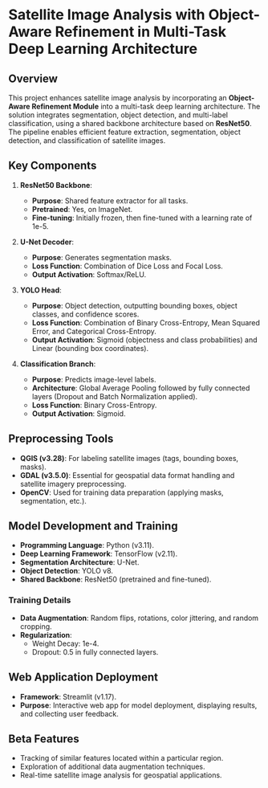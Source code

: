 
# Satellite Image Analysis with Object-Aware Refinement in Multi-Task Deep Learning Architecture

## Overview
This project enhances satellite image analysis by incorporating an **Object-Aware Refinement Module** into a multi-task deep learning architecture. The solution integrates segmentation, object detection, and multi-label classification, using a shared backbone architecture based on **ResNet50**. The pipeline enables efficient feature extraction, segmentation, object detection, and classification of satellite images.

## Key Components
1. **ResNet50 Backbone**:
   - **Purpose**: Shared feature extractor for all tasks.
   - **Pretrained**: Yes, on ImageNet.
   - **Fine-tuning**: Initially frozen, then fine-tuned with a learning rate of 1e-5.

2. **U-Net Decoder**:
   - **Purpose**: Generates segmentation masks.
   - **Loss Function**: Combination of Dice Loss and Focal Loss.
   - **Output Activation**: Softmax/ReLU.

3. **YOLO Head**:
   - **Purpose**: Object detection, outputting bounding boxes, object classes, and confidence scores.
   - **Loss Function**: Combination of Binary Cross-Entropy, Mean Squared Error, and Categorical Cross-Entropy.
   - **Output Activation**: Sigmoid (objectness and class probabilities) and Linear (bounding box coordinates).

4. **Classification Branch**:
   - **Purpose**: Predicts image-level labels.
   - **Architecture**: Global Average Pooling followed by fully connected layers (Dropout and Batch Normalization applied).
   - **Loss Function**: Binary Cross-Entropy.
   - **Output Activation**: Sigmoid.

## Preprocessing Tools
- **QGIS (v3.28)**: For labeling satellite images (tags, bounding boxes, masks).
- **GDAL (v3.5.0)**: Essential for geospatial data format handling and satellite imagery preprocessing.
- **OpenCV**: Used for training data preparation (applying masks, segmentation, etc.).

## Model Development and Training
- **Programming Language**: Python (v3.11).
- **Deep Learning Framework**: TensorFlow (v2.11).
- **Segmentation Architecture**: U-Net.
- **Object Detection**: YOLO v8.
- **Shared Backbone**: ResNet50 (pretrained and fine-tuned).

### Training Details
- **Data Augmentation**: Random flips, rotations, color jittering, and random cropping.
- **Regularization**:
  - Weight Decay: 1e-4.
  - Dropout: 0.5 in fully connected layers.

## Web Application Deployment
- **Framework**: Streamlit (v1.17).
- **Purpose**: Interactive web app for model deployment, displaying results, and collecting user feedback.

## Beta Features 
- Tracking of similar features located within a particular region.
- Exploration of additional data augmentation techniques.
- Real-time satellite image analysis for geospatial applications.

